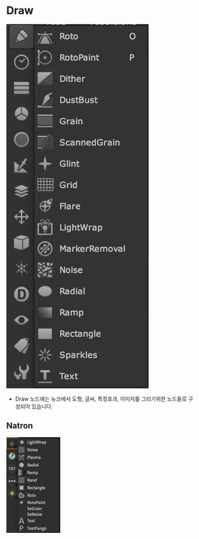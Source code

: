 # Draw

![](../../.gitbook/assets/nuke_toolbar_draw.png)

* Draw 노드에는 뉴크에서 도형, 글씨, 특정효과, 이미지를 그리기위한 노드들로 구성되어 있습니다.

## Natron

![](../../.gitbook/assets/natron_toolbar_draw.png)

